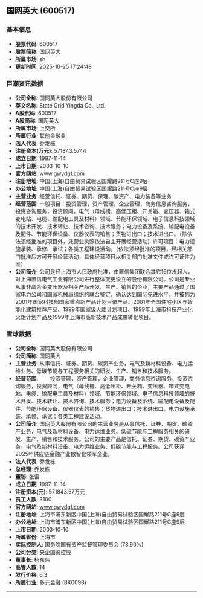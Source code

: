 ## 国网英大 (600517)

### 基本信息

- **股票代码**: 600517
- **股票简称**: 国网英大
- **所属市场**: sh
- **更新时间**: 2025-10-25 17:24:48

### 巨潮资讯数据

- **公司全称**: 国网英大股份有限公司
- **英文名称**: State Grid Yingda Co., Ltd.
- **A股代码**: 600517
- **A股简称**: 国网英大
- **所属市场**: 上交所
- **所属行业**: 其他金融业
- **法人代表**: 乔发栋
- **注册资本(万元)**: 571843.5744
- **成立日期**: 1997-11-14
- **上市日期**: 2003-10-10
- **官方网站**: www.gwydgf.com
- **注册地址**: 中国(上海)自由贸易试验区国耀路211号C座9层
- **办公地址**: 中国(上海)自由贸易试验区国耀路211号C座9层
- **主营业务**: 经营信托、证券、期货、保理、碳资产、电力装备等业务
- **经营范围**: 一般项目：投资管理，资产管理，企业管理，商务信息咨询服务，投资咨询服务，投资顾问，电气（母线槽、高低压柜、开关箱、变压器、箱式变电站、电缆、输配电工具及材料）领域、节能环保领域、电子信息科技领域的技术开发、技术转让、技术咨询、技术服务；电力设备及系统、输配电设备及配件、节能环保设备、仪器仪表的销售；货物进出口；技术进出口。（除依法须经批准的项目外，凭营业执照依法自主开展经营活动）许可项目：电力设施承装、承修、承试；各类工程建设活动。（依法须经批准的项目，经相关部门批准后方可开展经营活动，具体经营项目以相关部门批准文件或许可证件为准）
- **公司简介**: 公司是经上海市人民政府批准，由置信集团联合其它16位发起人，对上海置信电气工业有限公司进行整体变更设立的股份有限公司。公司是专业从事非晶合金变压器及相关产品开发、生产、销售的企业，主要产品通过了国家电力公司和国家机械局组织的联合鉴定，确认达到国际先进水平，并被列为2001年国家科技部国家重点新产品计划目录产品、2001年全国住宅小区与智能化建筑推荐产品、1999年国家级火炬计划项目、1999年上海市科技产业化火炬计划产品及1999年上海市高新技术产品成果转化项目。

### 雪球数据

- **公司全称**: 国网英大股份有限公司
- **公司简称**: 国网英大
- **主营业务**: 从事信托、证券、期货、碳资产业务，电气及新材料设备、电力运维业务、低碳节能与工程服务相关的研发、生产、销售和技术服务。
- **经营范围**: 　　投资管理，资产管理，企业管理，商务信息咨询服务，投资咨询服务，投资顾问，电气（母线槽、高低压柜、开关箱、变压器、箱式变电站、电缆、输配电工具及材料）领域、节能环保领域、电子信息科技领域的技术开发、技术转让、技术咨询、技术服务；电力设备及系统、输配电设备及配件、节能环保设备、仪器仪表的销售；货物进出口；技术进出口。电力设施承装、承修、承试；各类工程建设活动。
- **公司简介**: 国网英大股份有限公司的主营业务是从事信托、证券、期货、碳资产业务，电气及新材料设备、电力运维业务、低碳节能与工程服务相关的研发、生产、销售和技术服务。公司的主要产品是信托、证券、期货、碳资产业务，电气及新材料设备、电力运维业务、低碳节能与工程服务。公司获评2025年供应链金融产业数智化领军企业。
- **法人代表**: 乔发栋
- **总经理**: 乔发栋
- **董秘**: 张雷
- **成立日期**: 1997-11-14
- **注册资本(元)**: 571843.57万元
- **员工人数**: 3100
- **官方网站**: www.gwydgf.com
- **注册地址**: 上海市浦东新区中国(上海)自由贸易试验区国耀路211号C座9层
- **办公地址**: 上海市浦东新区中国(上海)自由贸易试验区国耀路211号C座9层
- **上市日期**: 2003-10-10
- **所属省份**: 上海市
- **实际控制人**: 国务院国有资产监督管理委员会 (73.90%)
- **公司分类**: 央企国资控股
- **董事长**: 杨东伟
- **高管人数**: 14
- **发行价格**: 6.3
- **所属行业**: 多元金融 (BK0098)

---
